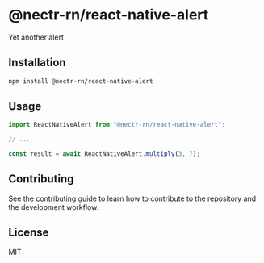# @nectr-rn/react-native-alert

Yet another alert

## Installation

```sh
npm install @nectr-rn/react-native-alert
```

## Usage

```js
import ReactNativeAlert from "@nectr-rn/react-native-alert";

// ...

const result = await ReactNativeAlert.multiply(3, 7);
```

## Contributing

See the [contributing guide](CONTRIBUTING.md) to learn how to contribute to the repository and the development workflow.

## License

MIT
